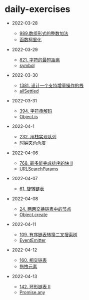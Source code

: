 # daily-exercises

- 2022-03-28
  - [989.数组形式的整数加法](https://github.com/yuelight/daily-exercises/blob/main/2022-03-28/leetcode.js)
  - [函数柯里化](https://github.com/yuelight/daily-exercises/blob/main/2022-03-28/script.js)

- 2022-03-29
  - [821. 字符的最短距离](https://github.com/yuelight/daily-exercises/blob/main/2022-03-29/leetcode.js)
  - [symbol](https://github.com/yuelight/daily-exercises/blob/main/2022-03-29/script.js)

- 2022-03-30
  - [1381. 设计一个支持增量操作的栈](https://github.com/yuelight/daily-exercises/blob/main/2022-03-30/leetcode.js)
  - [allSettled](https://github.com/yuelight/daily-exercises/blob/main/2022-03-30/script.js)

- 2022-03-31
  - [394. 字符串解码](https://github.com/yuelight/daily-exercises/blob/main/2022-03-31/leetcode.js)
  - [Object.is](https://github.com/yuelight/daily-exercises/blob/main/2022-03-31/script.js)

- 2022-04-1
  - [232. 用栈实现队列](https://github.com/yuelight/daily-exercises/blob/main/2022-04-1/leetcode.js)
  - [时钟夹角角度](https://github.com/yuelight/daily-exercises/blob/main/2022-04-1/script.js)

- 2022-04-06
  - [768. 最多能完成排序的块 II](https://github.com/yuelight/daily-exercises/blob/main/2022-04-06/leetcode.js)
  - [URLSearchParams](https://github.com/yuelight/daily-exercises/blob/main/2022-04-06/script.js)

- 2022-04-07
  - [61. 旋转链表](https://github.com/yuelight/daily-exercises/blob/main/2022-04-07/leetcode.js)

- 2022-04-08
  - [24. 两两交换链表中的节点](https://github.com/yuelight/daily-exercises/blob/main/2022-04-08/leetcode.js)
  - [Object.create](https://github.com/yuelight/daily-exercises/blob/main/2022-04-08/script.js)

- 2022-04-11
  - [109. 有序链表转换二叉搜索树](https://github.com/yuelight/daily-exercises/blob/main/2022-04-11/leetcode.js)
  - [EventEmitter](https://github.com/yuelight/daily-exercises/blob/main/2022-04-11/script.js)

- 2022-04-12
  - [160. 相交链表](https://github.com/yuelight/daily-exercises/blob/main/2022-04-12/leetcode.js)
  - [拖拽元素](https://github.com/yuelight/daily-exercises/blob/main/2022-04-12/index.html)

- 2022-04-13
  - [142. 环形链表 II](https://github.com/yuelight/daily-exercises/blob/main/2022-04-13/leetcode.js)
  - [Promise.any](https://github.com/yuelight/daily-exercises/blob/main/2022-04-13/script.js)

